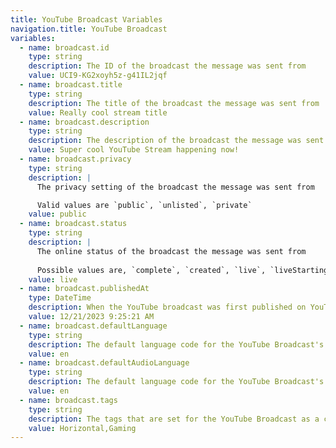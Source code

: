 ```yaml
---
title: YouTube Broadcast Variables
navigation.title: YouTube Broadcast
variables:
  - name: broadcast.id
    type: string
    description: The ID of the broadcast the message was sent from
    value: UCI9-KG2xoyh5z-g41IL2jqf
  - name: broadcast.title
    type: string
    description: The title of the broadcast the message was sent from
    value: Really cool stream title
  - name: broadcast.description
    type: string
    description: The description of the broadcast the message was sent from
    value: Super cool YouTube Stream happening now!
  - name: broadcast.privacy
    type: string
    description: |
      The privacy setting of the broadcast the message was sent from

      Valid values are `public`, `unlisted`, `private`
    value: public
  - name: broadcast.status
    type: string
    description: |
      The online status of the broadcast the message was sent from
      
      Possible values are, `complete`, `created`, `live`, `liveStarting`, `ready`, `revoked`, `testStarting`, `testing` 
    value: live
  - name: broadcast.publishedAt
    type: DateTime
    description: When the YouTube broadcast was first published on YouTube
    value: 12/21/2023 9:25:21 AM
  - name: broadcast.defaultLanguage
    type: string
    description: The default language code for the YouTube Broadcast's Title and Description
    value: en
  - name: broadcast.defaultAudioLanguage
    type: string
    description: The default language code for the YouTube Broadcast's Stream
    value: en
  - name: broadcast.tags
    type: string
    description: The tags that are set for the YouTube Broadcast as a comma delimited string, and these tags are case sensitive.
    value: Horizontal,Gaming
---
```

